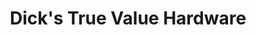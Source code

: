 ---
title: "Dick's True Value Hardware"
url: /los-angeles/dicks-true-value-hardware/
shop: hardware
---